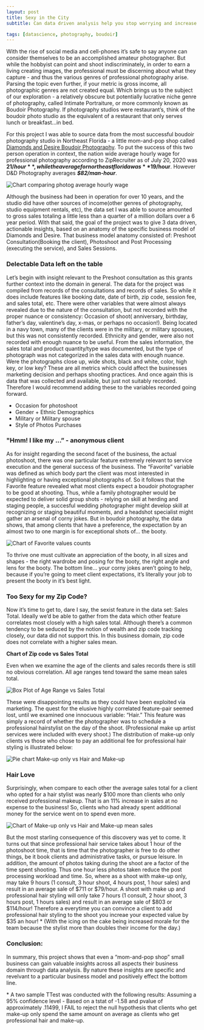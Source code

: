 ```yaml
---
layout: post
title: Sexy in the City
subtitle: Can data driven analysis help you stop worrying and increase your hourly wage by $35 while photographing people in undies?

tags: [datascience, photography, boudoir]
---
```


  With the rise of social media and cell-phones it’s safe to say anyone can consider themselves to be an accomplished amateur photographer.  But while the hobbyist can point and shoot indiscriminately, in order to earn a living creating images, the professional must be discerning about what they capture - and thus the various genres of professional photography arise.  Parsing the topic even further, if your metric is gross income, all photographic genres are not created equal.  Which brings us to the subject of our exploration - a relatively obscure but potentially lucrative niche genre of photography, called Intimate Portraiture, or more commonly known as Boudoir Photography.   If photography studios were restaurant’s, think of the boudoir photo studio as the equivalent of a restaurant that only serves lunch or breakfast…in bed. 

  For this project I was able to source data from the most successful boudoir photography studio in Northeast Florida - a little mom-and-pop shop called [Diamonds and Desire Boudoir Photography](https://www.diamondsanddesire.com/). To put the success of this two person operation in context, the nation wide average hourly wage for professional photography according to ZipRecruiter as of July 20, 2020 was **$21/hour**, while the average for northeast florida was **$19/hour**.  However D&D Photography averages **_$82/man-hour_**.  
  

![Chart comparing photog average hourly wage](https://ilenzio.github.io/assets/img/bar_chart_average_hourly_wage_comparison.png)


Although the business had been in operation for over 10 years, and the studio did have other sources of income(other genres of photography, studio equipment rentals, etc), the data set I was able to source amounted to gross sales totaling a little less than a quarter of a million dollars over a 6 year period. With that said, the goal of the project was to give 3 data driven, actionable insights, based on an anatomy of the specific business model of Diamonds and Desire. That business model anatomy consisted of: Preshoot Consultation(Booking the client), Photoshoot and Post Processing (executing the service), and Sales Sessions.

### Delectable Data left on the table
Let’s begin with insight relevant to the Preshoot consultation as this grants further context into the domain in general. The data for the project was compiled from records of the consultations and records of sales. So while it does include features like booking date, date of birth, zip code, session fee, and sales total, etc. There were other variables that were almost always revealed due to the nature of the consultation, but not recorded with the proper nuance or consistency: Occasion of shoot( anniversary, birthday, father’s day, valentine’s day, x-mas, or perhaps no occasion!). Being located in a navy town, many of the clients were in the military, or military spouses, but this was not consistently recorded. Ethnicity and gender, were also not recorded with enough nuance to be useful. From the sales information, the sales total and product quantity/type was documented, but the type of photograph was not categorized in the sales data with enough nuance. Were the photographs close up, wide shots, black and white, color, high key, or low key? These are all metrics which could affect the businesses marketing decision and perhaps shooting practices. And once again this is data that was collected and available, but just not suitably recorded. Therefore I would recommend adding these to the variables recorded going forward.
  * Occasion for photoshoot
  * Gender + Ethnic Demographics
  * Military or Military spouse
  * Style of Photos Purchases



### "Hmm! I like my …” - anonymous client
As for insight regarding the second facet of the business, the actual photoshoot, there was one particular feature extremely relevant to service execution and the general success of the business. The “Favorite” variable was defined as which body part the client was most interested in highlighting or having exceptional photographs of. So it follows that the Favorite feature revealed what most clients expect a boudoir photographer to be good at shooting. Thus, while a family photographer would be expected to deliver solid group shots - relying on skill at herding and staging people, a succesful wedding photographer might develop skill at recognizing or staging beautiful moments, and a headshot specialist might gather an arsenal of corny jokes. But in boudoir photography, the data shows, that among clients that have a preference, the expectation by an almost two to one margin is for exceptional shots of… the booty.

![Chart of Favorite values counts](https://ilenzio.github.io/assets/img/bar_chart_top_ten_favorites.png)

To thrive one must cultivate an appreciation of the booty, in all sizes and shapes - the right wardrobe and posing for the booty, the right angle and lens for the booty. The bottom line… your corny jokes aren’t going to help, because if you’re going to meet client expectations, it’s literally your job to present the booty in it’s best light.

### Too Sexy for my Zip Code?
Now it’s time to get to, dare I say, the sexist feature in the data set: Sales Total. Ideally we’d be able to gather from the data which other feature correlates most closely with a high sales total. Although there’s a common tendency to be seduced by the notion of wealth and zip code tracking closely, our data did not support this. In this business domain, zip code does not correlate with a higher sales mean.

**Chart of Zip code vs Sales Total**

Even when we examine the age of the clients and sales records there is still no obvious correlation. All age ranges tend toward the same mean sales total.

![Box Plot of Age Range vs Sales Total](https://ilenzio.github.io/assets/img/boxplot_age_range_v_sales.png)

These were disappointing results as they could have been exploited via marketing. The quest for the elusive highly correlated feature-pair seemed lost, until we examined one innocuous variable: “Hair.” This feature was simply a record of whether the photographer was to schedule a professional hairstylist on the day of the shoot. (Professional make up artist services were included with every shoot.) The distribution of make-up only clients vs those who chose to pay an additional fee for professional hair styling is illustrated below:

![Pie chart Make-up only vs Hair and Make-up](https://ilenzio.github.io/assets/img/pie_chart_makeup_v_hair.png)

### Hair Love
Surprisingly, when compare to each other the average sales total for a client who opted for a hair stylist was nearly $100 more than clients who only received professional makeup. That is an 11% increase in sales at no expense to the business! So, clients who had already spent additional money for the service went on to spend even more.

![Chart of Make-up only vs Hair and Make-up mean sales](https://ilenzio.github.io/assets/img/bar_sales_mu_v_hair.png)

But the most starling consequence of this discovery was yet to come. It turns out that since professional hair service takes about 1 hour of the photoshoot time, that is time that the photographer is free to do other things, be it book clients and administrative tasks, or pursue leisure. In addition, the amount of photos taking during the shoot are a factor of the time spent shooting. Thus one hour less photos taken reduce the post processing workload and time. So, where as a shoot with make-up only, may take 9 hours (1 consult, 3 hour shoot, 4 hours post, 1 hour sales) and result in an average sale of $711 or \$79/hour. A shoot with make up and professional hair styling will only take 7 hours (1 consult, 2 hour shoot, 3 hours post, 1 hours sales) and result in an average sale of \$803 or \$114/hour! Therefore a everytime you can convince a client to add professional hair styling to the shoot you increae your expected value by \$35 an hour! *  (With the icing on the cake being increased morale for the team because the stylist more than doubles their income for the day.)

### Conclusion:
In summary, this project shows that even a “mom-and-pop shop” small business can gain valuable insights across all aspects their business domain through data analysis. By nature these insights are specific and revelvant to a particular business model and positively effect the bottom line.

\* A two sample TTest was conducted with the following results: Assuming a 95% confidence level - Based on a tstat of -1.58 and pvalue of approximately .11499, I FAIL to reject the null hypothesis that clients who get make-up only spend the same amount on average as clients who get professional hair and make-up.
